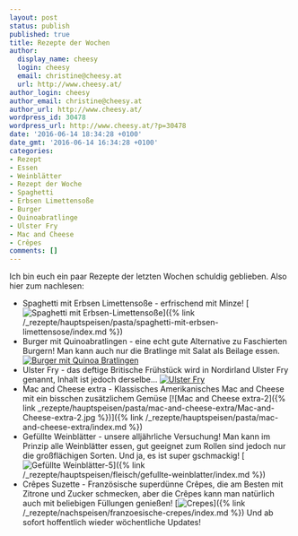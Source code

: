```yaml
---
layout: post
status: publish
published: true
title: Rezepte der Wochen
author:
  display_name: cheesy
  login: cheesy
  email: christine@cheesy.at
  url: http://www.cheesy.at/
author_login: cheesy
author_email: christine@cheesy.at
author_url: http://www.cheesy.at/
wordpress_id: 30478
wordpress_url: http://www.cheesy.at/?p=30478
date: '2016-06-14 18:34:28 +0100'
date_gmt: '2016-06-14 16:34:28 +0100'
categories:
- Rezept
- Essen
- Weinblätter
- Rezept der Woche
- Spaghetti
- Erbsen Limettensoße
- Burger
- Quinoabratlinge
- Ulster Fry
- Mac and Cheese
- Crêpes
comments: []
---
```

Ich bin euch ein paar Rezepte der letzten Wochen schuldig geblieben. Also hier zum nachlesen:
- Spaghetti mit Erbsen Limettensoße - erfrischend mit Minze!
[![Spaghetti mit Erbsen-Limettensoße](http://www.cheesy.at/wp-content/uploads/Spaghetti-mit-Erbsen-Limettensoße.jpg)]({% link /_rezepte/hauptspeisen/pasta/spaghetti-mit-erbsen-limettensose/index.md %})
- Burger mit Quinoabratlingen - eine echt gute Alternative zu Faschierten Burgern! Man kann auch nur die Bratlinge mit Salat als Beilage essen.
[![Burger mit Quinoa Bratlingen](http://www.cheesy.at/wp-content/uploads/Burger-mit-Quinoa-Bratlingen.jpg)](http://www.cheesy.at/rezepte/hauptspeisen/gemuse/burger-mit-quinoa-bratlingen/)
- Ulster Fry - das deftige Britische Frühstück wird in Nordirland Ulster Fry genannt, Inhalt ist jedoch derselbe...
[![Ulster Fry](http://www.cheesy.at/wp-content/uploads/Ulster-Fry.jpg)](http://www.cheesy.at/rezepte/beilagen-und-sonstiges/ulster-fry/)
- Mac and Cheese extra - Klassisches Amerikanisches Mac and Cheese mit ein bisschen zusätzlichem Gemüse
[![Mac and Cheese extra-2]({% link _rezepte/hauptspeisen/pasta/mac-and-cheese-extra/Mac-and-Cheese-extra-2.jpg %})]({% link /_rezepte/hauptspeisen/pasta/mac-and-cheese-extra/index.md %})
- Gefüllte Weinblätter - unsere alljährliche Versuchung! Man kann im Prinzip alle Weinblätter essen, gut geeignet zum Rollen sind jedoch nur die großflächigen Sorten. Und ja, es ist super gschmackig!
[![Gefüllte Weinblätter-5](http://www.cheesy.at/wp-content/uploads/Gefüllte-Weinblätter-5.jpg)]({% link /_rezepte/hauptspeisen/fleisch/gefullte-weinblatter/index.md %})
- Crêpes Suzette - Französische superdünne Crêpes, die am Besten mit Zitrone und Zucker schmecken, aber die Crêpes kann man natürlich auch mit beliebigen Füllungen genießen!
[![Crepes](http://www.cheesy.at/wp-content/uploads/Crepes.jpg)]({% link /_rezepte/nachspeisen/franzoesische-crepes/index.md %})
Und ab sofort hoffentlich wieder wöchentliche Updates!
